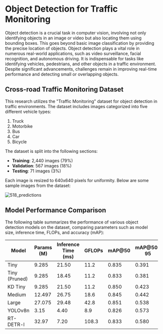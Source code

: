 # Object Detection for Traffic Monitoring

Object detection is a crucial task in computer vision, involving not only identifying objects in an image or video but also locating them using bounding boxes. This goes beyond basic image classification by providing the precise location of objects. Object detection plays a vital role in numerous real-world applications, such as video surveillance, facial recognition, and autonomous driving. It is indispensable for tasks like identifying vehicles, pedestrians, and other objects in a traffic environment. Despite significant advancements, challenges remain in improving real-time performance and detecting small or overlapping objects.

## Cross-road Traffic Monitoring Dataset

This research utilizes the "Traffic Monitoring" dataset for object detection in traffic environments. The dataset includes images categorized into five different vehicle types:

1. Truck
2. Motorbike
3. Bus
4. Car
5. Bicycle

The dataset is split into the following sections:
- **Training**: 2,440 images (79%)
- **Validation**: 567 images (18%)
- **Testing**: 71 images (3%)

Each image is resized to 640x640 pixels for uniformity. Below are some sample images from the dataset:

![518_predictions](https://github.com/user-attachments/assets/1a0856ff-460d-4b80-b350-3441d9326f2e)


## Model Performance Comparison

The following table summarizes the performance of various object detection models on the dataset, comparing parameters such as model size, inference time, FLOPs, and accuracy (mAP):

| **Model**     | **Params (M)** | **Inference Time (ms)** |  **GFLOPs**  | **mAP@50** | **mAP@50-95** |
|---------------|----------------|-------------------------|--------------|------------|---------------|
| Tiny          | 9.285          | 21.50                   |   11.2       | 0.835      | 0.391         |
| Tiny (Pruned) | 9.285          | 18.45                   |   11.2       | 0.833      | 0.381         |
| KD Tiny       | 9.285          | 21.50                   |   11.2       | 0.850      | 0.423         |
| Medium        |12.497          | 26.75                   |   18.6       | 0.845      | 0.442         |
| Large         |27.075          | 29.48                   |   42.8       | 0.851      | 0.538         |
| YOLOv8n       | 3.15           |  4.40                   |    8.9       | 0.826      | 0.573         |
| RT-DETR-l     |32.97           |  7.20                   |  108.3       | 0.833      | 0.580         |
